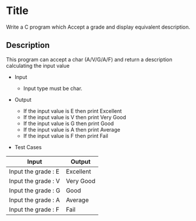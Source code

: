 # Title

Write a C program which Accept a grade and display equivalent description.

## Description

This program can accept a char (A/V/G/A/F) and return a description calculating the input value

- Input

  - Input type must be char.

- Output

  - If the input value is E then print Excellent
  - If the input value is V then print Very Good
  - If the input value is G then print Good
  - If the input value is A then print Average
  - If the input value is F then print Fail

- Test Cases

| Input               | Output    |
| ------------------- | --------- |
| Input the grade : E | Excellent |
| Input the grade : V | Very Good |
| Input the grade : G | Good      |
| Input the grade : A | Average   |
| Input the grade : F | Fail      |
